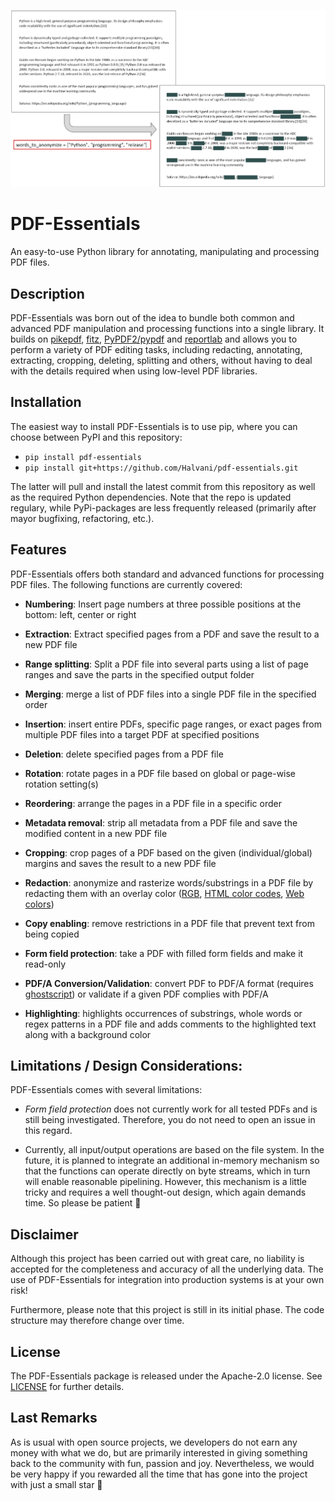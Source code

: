 <div align="center">
  <p>
    <a href="#"><img src="https://github.com/Halvani/pdf-essentials/blob/main/images/redaction.jpg" alt="PDF-Essentials logo"/></a>
  </p>
</div>

# PDF-Essentials
An easy-to-use Python library for annotating, manipulating and processing PDF files.


## Description
PDF-Essentials was born out of the idea to bundle both common and advanced PDF manipulation and processing functions into a single library. It builds on [pikepdf](https://github.com/pikepdf/pikepdf), [fitz](https://github.com/pymupdf/PyMuPDF), [PyPDF2/pypdf](https://github.com/py-pdf/pypdf) and [reportlab](https://pypi.org/project/reportlab/) and allows you to perform a variety of PDF editing tasks, including redacting, annotating, extracting, cropping, deleting, splitting and others, without having to deal with the details required when using low-level PDF libraries.


## Installation
The easiest way to install PDF-Essentials is to use pip, where you can choose between PyPI and this repository: 

- ```pip install pdf-essentials```
- ```pip install git+https://github.com/Halvani/pdf-essentials.git```

The latter will pull and install the latest commit from this repository as well as the required Python dependencies. Note that the repo is updated regulary, while PyPi-packages are less frequently released (primarily after mayor bugfixing, refactoring, etc.).


## Features
PDF-Essentials offers both standard and advanced functions for processing PDF files. The following functions are currently covered:

- **Numbering**: Insert page numbers at three possible positions at the bottom: left, center or right

- **Extraction**: Extract specified pages from a PDF and save the result to a new PDF file

- **Range splitting**: Split a PDF file into several parts using a list of page ranges and save the parts in the specified output folder

- **Merging**: merge a list of PDF files into a single PDF file in the specified order

- **Insertion**: insert entire PDFs, specific page ranges, or exact pages from multiple PDF files into a target PDF at specified positions

- **Deletion**: delete specified pages from a PDF file

- **Rotation**: rotate pages in a PDF file based on global or page-wise rotation setting(s)

- **Reordering**: arrange the pages in a PDF file in a specific order

- **Metadata removal**: strip all metadata from a PDF file and save the modified content in a new PDF file

- **Cropping**: crop pages of a PDF based on the given (individual/global) margins and saves the result to a new PDF file

- **Redaction**: anonymize and rasterize words/substrings in a PDF file by redacting them with an overlay color ([RGB](https://en.wikipedia.org/wiki/RGB_color_model), [HTML color codes](https://htmlcolorcodes.com/), [Web colors](https://en.wikipedia.org/wiki/Web_colors))

- **Copy enabling**: remove restrictions in a PDF file that prevent text from being copied

- **Form field protection**: take a PDF with filled form fields and make it read-only

- **PDF/A Conversion/Validation**: convert PDF to PDF/A format (requires [ghostscript](https://ghostscript.com/releases/gsdnld.html)) or validate if a given PDF complies with PDF/A

- **Highlighting**: highlights occurrences of substrings, whole words or regex patterns in a PDF file and adds comments to the highlighted text along with a background color


## Limitations / Design Considerations:
PDF-Essentials comes with several limitations:

- *Form field protection* does not currently work for all tested PDFs and is still being investigated. Therefore, you do not need to open an issue in this regard.

- Currently, all input/output operations are based on the file system. In the future, it is planned to integrate an additional in-memory mechanism so that the functions can operate directly on byte streams, which in turn will enable reasonable pipelining. However, this mechanism is a little tricky and requires a well thought-out design, which again demands time. So please be patient 🙏


## Disclaimer
Although this project has been carried out with great care, no liability is accepted for the completeness and accuracy of all the underlying data. The use of PDF-Essentials for integration into production systems is at your own risk!

Furthermore, please note that this project is still in its initial phase. The code structure may therefore change over time.


## License
The PDF-Essentials package is released under the Apache-2.0 license. See <a href="https://github.com/Halvani/pdf-essentials/blob/main/LICENSE">LICENSE</a> for further details.


## Last Remarks
As is usual with open source projects, we developers do not earn any money with what we do, but are primarily interested in giving something back to the community with fun, passion and joy. Nevertheless, we would be very happy if you rewarded all the time that has gone into the project with just a small star 🤗
